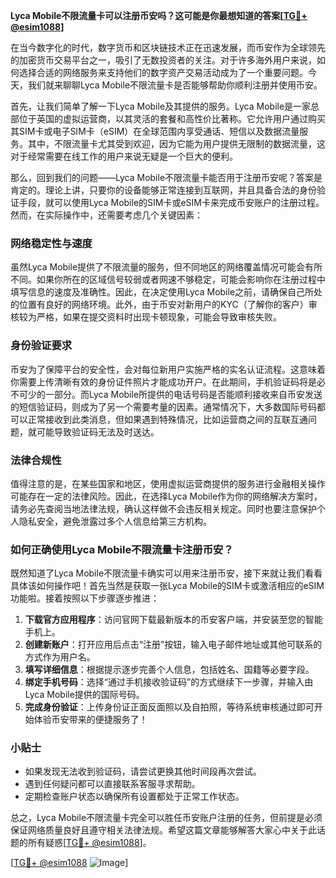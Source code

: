 **Lyca Mobile不限流量卡可以注册币安吗？这可能是你最想知道的答案[[TG💪+ @esim1088](https://t.me/s/esim1088)]**

在当今数字化的时代，数字货币和区块链技术正在迅速发展，而币安作为全球领先的加密货币交易平台之一，吸引了无数投资者的关注。对于许多海外用户来说，如何选择合适的网络服务来支持他们的数字资产交易活动成为了一个重要问题。今天，我们就来聊聊Lyca Mobile不限流量卡是否能够帮助你顺利注册并使用币安。

首先，让我们简单了解一下Lyca Mobile及其提供的服务。Lyca Mobile是一家总部位于英国的虚拟运营商，以其灵活的套餐和高性价比著称。它允许用户通过购买其SIM卡或电子SIM卡（eSIM）在全球范围内享受通话、短信以及数据流量服务。其中，不限流量卡尤其受到欢迎，因为它能为用户提供无限制的数据流量，这对于经常需要在线工作的用户来说无疑是一个巨大的便利。

那么，回到我们的问题——Lyca Mobile不限流量卡能否用于注册币安呢？答案是肯定的。理论上讲，只要你的设备能够正常连接到互联网，并且具备合法的身份验证手段，就可以使用Lyca Mobile的SIM卡或eSIM卡来完成币安账户的注册过程。然而，在实际操作中，还需要考虑几个关键因素：

### 网络稳定性与速度

虽然Lyca Mobile提供了不限流量的服务，但不同地区的网络覆盖情况可能会有所不同。如果你所在的区域信号较弱或者网速不够稳定，可能会影响你在注册过程中填写信息的速度及准确性。因此，在决定使用Lyca Mobile之前，请确保自己所处的位置有良好的网络环境。此外，由于币安对新用户的KYC（了解你的客户）审核较为严格，如果在提交资料时出现卡顿现象，可能会导致审核失败。

### 身份验证要求

币安为了保障平台的安全性，会对每位新用户实施严格的实名认证流程。这意味着你需要上传清晰有效的身份证件照片才能成功开户。在此期间，手机验证码将是必不可少的一部分。而Lyca Mobile所提供的电话号码是否能顺利接收来自币安发送的短信验证码，则成为了另一个需要考量的因素。通常情况下，大多数国际号码都可以正常接收到此类消息，但如果遇到特殊情况，比如运营商之间的互联互通问题，就可能导致验证码无法及时送达。

### 法律合规性

值得注意的是，在某些国家和地区，使用虚拟运营商提供的服务进行金融相关操作可能存在一定的法律风险。因此，在选择Lyca Mobile作为你的网络解决方案时，请务必先查阅当地法律法规，确认这样做不会违反相关规定。同时也要注意保护个人隐私安全，避免泄露过多个人信息给第三方机构。

### 如何正确使用Lyca Mobile不限流量卡注册币安？

既然知道了Lyca Mobile不限流量卡确实可以用来注册币安，接下来就让我们看看具体该如何操作吧！首先当然是获取一张Lyca Mobile的SIM卡或激活相应的eSIM功能啦。接着按照以下步骤逐步推进：

1. **下载官方应用程序**：访问官网下载最新版本的币安客户端，并安装至您的智能手机上。
2. **创建新账户**：打开应用后点击“注册”按钮，输入电子邮件地址或其他可联系的方式作为用户名。
3. **填写详细信息**：根据提示逐步完善个人信息，包括姓名、国籍等必要字段。
4. **绑定手机号码**：选择“通过手机接收验证码”的方式继续下一步骤，并输入由Lyca Mobile提供的国际号码。
5. **完成身份验证**：上传身份证正面反面照以及自拍照，等待系统审核通过即可开始体验币安带来的便捷服务了！

### 小贴士

- 如果发现无法收到验证码，请尝试更换其他时间段再次尝试。
- 遇到任何疑问都可以直接联系客服寻求帮助。
- 定期检查账户状态以确保所有设置都处于正常工作状态。

总之，Lyca Mobile不限流量卡完全可以胜任币安账户注册的任务，但前提是必须保证网络质量良好且遵守相关法律法规。希望这篇文章能够解答大家心中关于此话题的所有疑惑[[TG💪+ @esim1088](https://t.me/s/esim1088)]。

[[TG💪+ @esim1088](https://t.me/s/esim1088) ![Image](https://i.postimg.cc/4NQfJmqS/Snipaste-2025-05-13-00-14-12.png)]